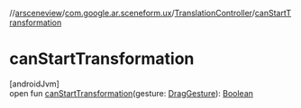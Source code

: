 //[arsceneview](../../../index.md)/[com.google.ar.sceneform.ux](../index.md)/[TranslationController](index.md)/[canStartTransformation](can-start-transformation.md)

# canStartTransformation

[androidJvm]\
open fun [canStartTransformation](can-start-transformation.md)(gesture: [DragGesture](../../../../arsceneview/com.google.ar.sceneform.ux/-drag-gesture/index.md)): [Boolean](https://kotlinlang.org/api/latest/jvm/stdlib/kotlin/-boolean/index.html)

